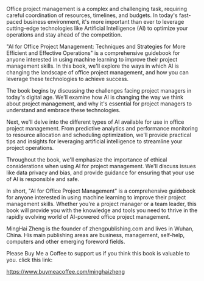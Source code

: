 
Office project management is a complex and challenging task, requiring careful coordination of resources, timelines, and budgets. In today's fast-paced business environment, it's more important than ever to leverage cutting-edge technologies like Artificial Intelligence (AI) to optimize your operations and stay ahead of the competition.

"AI for Office Project Management: Techniques and Strategies for More Efficient and Effective Operations" is a comprehensive guidebook for anyone interested in using machine learning to improve their project management skills. In this book, we'll explore the ways in which AI is changing the landscape of office project management, and how you can leverage these technologies to achieve success.

The book begins by discussing the challenges facing project managers in today's digital age. We'll examine how AI is changing the way we think about project management, and why it's essential for project managers to understand and embrace these technologies.

Next, we'll delve into the different types of AI available for use in office project management. From predictive analytics and performance monitoring to resource allocation and scheduling optimization, we'll provide practical tips and insights for leveraging artificial intelligence to streamline your project operations.

Throughout the book, we'll emphasize the importance of ethical considerations when using AI for project management. We'll discuss issues like data privacy and bias, and provide guidance for ensuring that your use of AI is responsible and safe.

In short, "AI for Office Project Management" is a comprehensive guidebook for anyone interested in using machine learning to improve their project management skills. Whether you're a project manager or a team leader, this book will provide you with the knowledge and tools you need to thrive in the rapidly evolving world of AI-powered office project management.

MingHai Zheng is the founder of zhengpublishing.com and lives in Wuhan, China. His main publishing areas are business, management, self-help, computers and other emerging foreword fields.

Please Buy Me a Coffee to support us if you think this book is valuable to you. click this link:

https://www.buymeacoffee.com/minghaizheng
